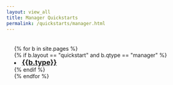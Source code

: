 ```yaml
---
layout: view_all
title: Manager Quickstarts
permalink: /quickstarts/manager.html
---
```

<div class="container">
  <div style="padding: 4%">
    {% for b in site.pages %}
    <div class="item">
      {% if b.layout == "quickstart" and b.qtype == "manager" %}
        <li><font size="4"><strong><a href="{{b.url}}">{{b.type}}</a></strong></font></li>
      {% endif %}
    </div>
    {% endfor %}
  </div>
</div>
